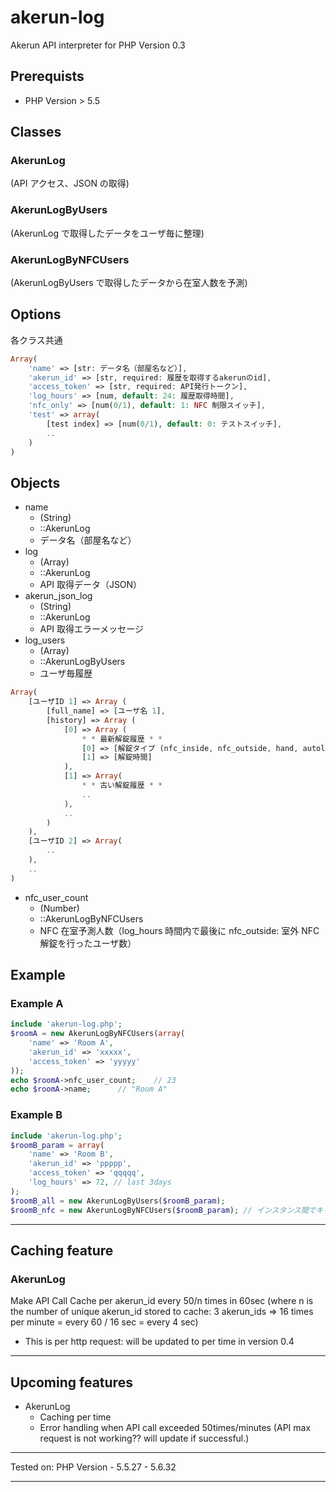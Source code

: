 # akerun-log
Akerun API interpreter for PHP
Version 0.3

## Prerequists
- PHP Version > 5.5

## Classes
### AkerunLog
(API アクセス、JSON の取得)
### AkerunLogByUsers
(AkerunLog で取得したデータをユーザ毎に整理)
### AkerunLogByNFCUsers
(AkerunLogByUsers で取得したデータから在室人数を予測)

## Options
各クラス共通
```php
Array(
	'name' => [str: データ名（部屋名など）],
	'akerun_id' => [str, required: 履歴を取得するakerunのid],
	'access_token' => [str, required: API発行トークン],
	'log_hours' => [num, default: 24: 履歴取得時間],
	'nfc_only' => [num(0/1), default: 1: NFC 制限スイッチ],
	'test' => array(
		[test index] => [num(0/1), default: 0: テストスイッチ],
		..
	)
)
```

## Objects
- name
	- (String)
	- ::AkerunLog
	- データ名（部屋名など）
- log
	- (Array)
	- ::AkerunLog
	- API 取得データ（JSON）
- akerun_json_log
	- (String)
	- ::AkerunLog
	- API 取得エラーメッセージ
- log_users
	- (Array)
	- ::AkerunLogByUsers
	- ユーザ毎履歴
```php
Array(
	[ユーザID 1] => Array (
		[full_name] => [ユーザ名 1],
		[history] => Array (
			[0] => Array (
				* * 最新解錠履歴 * *
				[0] => [解錠タイプ (nfc_inside, nfc_outside, hand, autolock..)]
				[1] => [解錠時間]
			),
			[1] => Array(
				* * 古い解錠履歴 * *
				..
			),
			..
		)
	),
	[ユーザID 2] => Array(
		..
	),
	..
)
```
- nfc_user_count
	- (Number)
	- ::AkerunLogByNFCUsers
	- NFC 在室予測人数（log_hours 時間内で最後に nfc_outside: 室外 NFC 解錠を行ったユーザ数）

## Example
### Example A
```php
include 'akerun-log.php';
$roomA = new AkerunLogByNFCUsers(array(
	'name' => 'Room A',
	'akerun_id' => 'xxxxx',
	'access_token' => 'yyyyy'
));
echo $roomA->nfc_user_count;	// 23
echo $roomA->name;		// "Room A"
```

### Example B
```php
include 'akerun-log.php';
$roomB_param = array(
	'name' => 'Room B',
	'akerun_id' => 'ppppp',
	'access_token' => 'qqqqq',
	'log_hours' => 72, // last 3days
);
$roomB_all = new AkerunLogByUsers($roomB_param);
$roomB_nfc = new AkerunLogByNFCUsers($roomB_param); // インスタンス間でキャッシュを共有しているのでAPIリクエストは１回のみ
```

- - - - - - - - - - - - - - - - - -

## Caching feature

### AkerunLog
Make API Call Cache per akerun_id every 50/n times in 60sec
(where n is the number of unique akerun_id stored to cache: 3 akerun_ids
=> 16 times per minute = every 60 / 16 sec = every 4 sec)

* This is per http request: will be updated to per time in version 0.4

- - - - - - - - - - - - - - - - - -

## Upcoming features

- AkerunLog
	- Caching per time
	- Error handling when API call exceeded 50times/minutes (API max request is not working?? will update if successful.)

- - - - - - - - - - - - - - - - - -

Tested on:
PHP Version
	- 5.5.27
	- 5.6.32

- - - - - - - - - - - - - - - - - -
